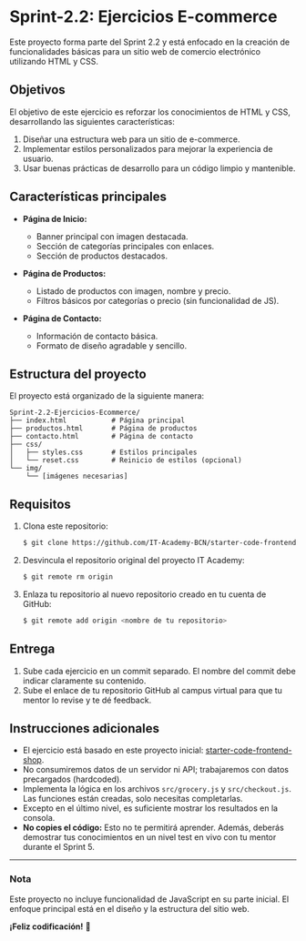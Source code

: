 # Sprint-2.2: Ejercicios E-commerce

Este proyecto forma parte del Sprint 2.2 y está enfocado en la creación de funcionalidades básicas para un sitio web de comercio electrónico utilizando HTML y CSS.

## Objetivos

El objetivo de este ejercicio es reforzar los conocimientos de HTML y CSS, desarrollando las siguientes características:

1. Diseñar una estructura web para un sitio de e-commerce.
2. Implementar estilos personalizados para mejorar la experiencia de usuario.
3. Usar buenas prácticas de desarrollo para un código limpio y mantenible.

## Características principales

- **Página de Inicio:**
  - Banner principal con imagen destacada.
  - Sección de categorías principales con enlaces.
  - Sección de productos destacados.

- **Página de Productos:**
  - Listado de productos con imagen, nombre y precio.
  - Filtros básicos por categorías o precio (sin funcionalidad de JS).

- **Página de Contacto:**
  - Información de contacto básica.
  - Formato de diseño agradable y sencillo.

## Estructura del proyecto

El proyecto está organizado de la siguiente manera:

```
Sprint-2.2-Ejercicios-Ecommerce/
├── index.html           # Página principal
├── productos.html       # Página de productos
├── contacto.html        # Página de contacto
├── css/
│   ├── styles.css       # Estilos principales
│   └── reset.css        # Reinicio de estilos (opcional)
└── img/
    └── [imágenes necesarias]
```

## Requisitos

1. Clona este repositorio:
   ```bash
   $ git clone https://github.com/IT-Academy-BCN/starter-code-frontend-shop
   ```

2. Desvincula el repositorio original del proyecto IT Academy:
   ```bash
   $ git remote rm origin
   ```

3. Enlaza tu repositorio al nuevo repositorio creado en tu cuenta de GitHub:
   ```bash
   $ git remote add origin <nombre de tu repositorio>
   ```

## Entrega

1. Sube cada ejercicio en un commit separado. El nombre del commit debe indicar claramente su contenido.
2. Sube el enlace de tu repositorio GitHub al campus virtual para que tu mentor lo revise y te dé feedback.

## Instrucciones adicionales

- El ejercicio está basado en este proyecto inicial: [starter-code-frontend-shop](https://github.com/IT-Academy-BCN/starter-code-frontend-shop).
- No consumiremos datos de un servidor ni API; trabajaremos con datos precargados (hardcoded).
- Implementa la lógica en los archivos `src/grocery.js` y `src/checkout.js`. Las funciones están creadas, solo necesitas completarlas.
- Excepto en el último nivel, es suficiente mostrar los resultados en la consola.
- **No copies el código:** Esto no te permitirá aprender. Además, deberás demostrar tus conocimientos en un nivel test en vivo con tu mentor durante el Sprint 5.

---

### Nota
Este proyecto no incluye funcionalidad de JavaScript en su parte inicial. El enfoque principal está en el diseño y la estructura del sitio web.

**¡Feliz codificación!** 🚀
